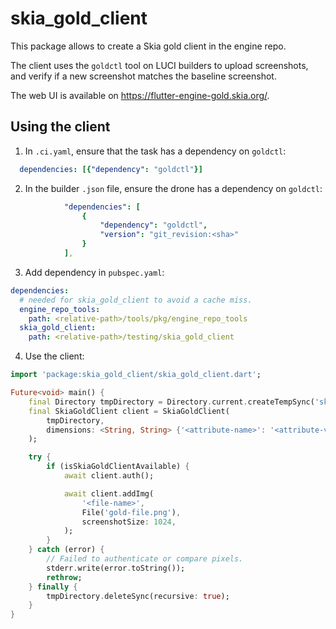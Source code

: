 # skia_gold_client

This package allows to create a Skia gold client in the engine repo.

The client uses the `goldctl` tool on LUCI builders to upload screenshots,
and verify if a new screenshot matches the baseline screenshot.

The web UI is available on https://flutter-engine-gold.skia.org/.

## Using the client

1. In `.ci.yaml`, ensure that the task has a dependency on `goldctl`:

```yaml
  dependencies: [{"dependency": "goldctl"}]
```

2. In the builder `.json` file, ensure the drone has a dependency on `goldctl`:

```yaml
            "dependencies": [
                {
                    "dependency": "goldctl",
                    "version": "git_revision:<sha>"
                }
            ],
```

3. Add dependency in `pubspec.yaml`:

```yaml
dependencies:
  # needed for skia_gold_client to avoid a cache miss.
  engine_repo_tools:
    path: <relative-path>/tools/pkg/engine_repo_tools
  skia_gold_client:
    path: <relative-path>/testing/skia_gold_client
```

4. Use the client:

```dart
import 'package:skia_gold_client/skia_gold_client.dart';

Future<void> main() {
    final Directory tmpDirectory = Directory.current.createTempSync('skia_gold_wd');
    final SkiaGoldClient client = SkiaGoldClient(
        tmpDirectory,
        dimensions: <String, String> {'<attribute-name>': '<attribute-value>'},
    );

    try {
        if (isSkiaGoldClientAvailable) {
            await client.auth();

            await client.addImg(
                '<file-name>',
                File('gold-file.png'),
                screenshotSize: 1024,
            );
        }
    } catch (error) {
        // Failed to authenticate or compare pixels.
        stderr.write(error.toString());
        rethrow;
    } finally {
        tmpDirectory.deleteSync(recursive: true);
    }
}
```
